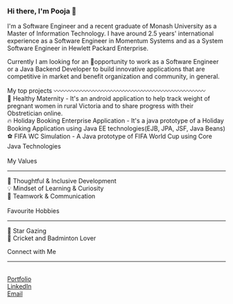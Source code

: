 ### Hi there, I'm Pooja  👋

I'm a Software Engineer and a recent graduate of Monash University as a Master of Information Technology. I have around 2.5 years' international experience as a Software Engineer in Momentum Systems and as a System Software Engineer in Hewlett Packard Enterprise. 

Currently I am looking for an 🌟opportunity to work as a Software Engineer or a Java Backend Developer to build innovative applications that are competitive in market and benefit organization and community, in general.

My top projects
〰️〰️〰️〰️〰️〰️〰️〰️〰️〰️〰️〰️〰️〰️〰️〰️〰️〰️〰️〰️〰️〰️〰️〰️〰️
<br/>
👩 Healthy Maternity - It's an android application to help track weight of pregnant women in rural Victoria and to share progress with their Obstretician online.
<br/>
🔥 Holiday Booking Enterprise Application - It's a java prototype of a Holiday Booking Application using Java EE technologies(EJB, JPA, JSF, Java Beans)
<br/>
⚽ FIFA WC Simulation - A Java prototype of FIFA World Cup using Core Java Technologies
<br/><br/>
My Values
<hr/>
🧠 Thoughtful & Inclusive Development
<br/>
💡 Mindset of Learning & Curiosity
<br/>
🙌 Teamwork & Communication
<br/><br/>
Favourite Hobbies
<hr/>
🔭 Star Gazing
<br/>
🎾 Cricket and Badminton Lover
<br/>

Connect with Me
<hr/>
<br/>
<a href="https://psin007.github.io/">Portfolio</a> 
<br/>
<a href="https://www.linkedin.com/in/pooja-sinha-3003/">LinkedIn</a> 
<br/>
<a href="mailto:poojasin303@gmail.com">Email</a> 
